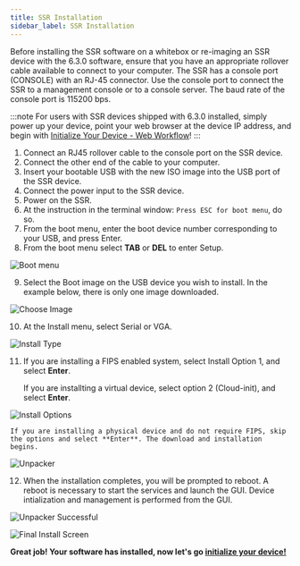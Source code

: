 ```yaml
---
title: SSR Installation
sidebar_label: SSR Installation
---
```


Before installing the SSR software on a whitebox or re-imaging an SSR device with the 6.3.0 software, ensure that you have an appropriate rollover cable available to connect to your computer. The SSR has a console port (CONSOLE) with an RJ-45 connector. Use the console port to connect the SSR to a management console or to a console server. The baud rate of the console port is 115200 bps.

:::note
For users with SSR devices shipped with 6.3.0 installed, simply power up your device, point your web browser at the device IP address, and begin with [Initialize Your Device - Web Workflow](initialize_u-iso_device.md)!
:::

1. Connect an RJ45 rollover cable to the console port on the SSR device.
2. Connect the other end of the cable to your computer.
3. Insert your bootable USB with the new ISO image into the USB port of the SSR device.
4. Connect the power input to the SSR device.
5. Power on the SSR.
6. At the instruction in the terminal window: `Press ESC for boot menu`, do so.
7. From the boot menu, enter the boot device number corresponding to your USB, and press Enter.
8. From the boot menu select **TAB** or **DEL** to enter Setup.

  ![Boot menu](/img/u-iso1_install_presstab_setup.png)

9. Select the Boot image on the USB device you wish to install. In the example below, there is only one image downloaded. 

  ![Choose Image](/img/u-iso2_choose_image.png)

10. At the Install menu, select Serial or VGA.

  ![Install Type](/img/u-iso3_choose_install_type.png)

11. If you are installing a FIPS enabled system, select Install Option 1, and select **Enter**. 

	If you are installting a virtual device, select option 2 (Cloud-init), and select **Enter**.

  ![Install Options](/img/u-iso4_install_options.png)

	If you are installing a physical device and do not require FIPS, skip the options and select **Enter**. The download and installation begins.

  ![Unpacker](/img/u-iso5_begin_install.png)

12. When the installation completes, you will be prompted to reboot. A reboot is necessary to start the services and launch the GUI. Device intialization and management is performed from the GUI.
  
  ![Unpacker Successful](/img/u-iso6_unpacker_complete.png)


  ![Final Install Screen](/img/u-iso7_serial_install.png)

**Great job! Your software has installed, now let's go [initialize your device!](initialize_u-iso_device.md)**